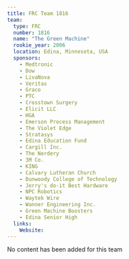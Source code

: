 ```yaml
---
title: FRC Team 1816
team:
  type: FRC
  number: 1816
  name: "The Green Machine"
  rookie_year: 2006
  location: Edina, Minnesota, USA
  sponsors:
    - Medtronic
    - Dow
    - LivaNova
    - Veritas
    - Graco
    - PTC
    - Crosstown Surgery
    - Elicit LLC
    - HGA
    - Emerson Process Management
    - The Violet Edge
    - Stratasys
    - Edina Education Fund
    - Cargill Inc.
    - The Nerdery
    - 3M Co.
    - KING
    - Calvary Lutheran Church
    - Dunwoody College of Technology
    - Jerry's do-it Best Hardware
    - NPC Robotics
    - Waytek Wire
    - Wanner Engineering Inc.
    - Green Machine Boosters
    - Edina Senior High
  links:
    Website: 
---
```

No content has been added for this team